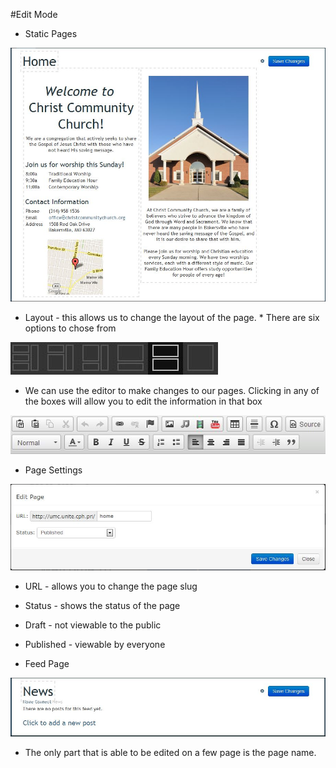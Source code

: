#Edit Mode

* Static Pages

![Alt Text](https://github.com/concordia-publishing-house/unite-help/raw/master//images/staticpage.JPG "")


* Layout - this allows us to change the layout of the page.
      * There are six options to chose from

![Alt Text](https://github.com/concordia-publishing-house/unite-help/raw/master//images/layoutoptions.JPG "")


* We can use the editor to make changes to our pages.  Clicking in any of the boxes will allow you to edit the information in that box  

![Alt Text](https://github.com/concordia-publishing-house/unite-help/raw/master//images/Editor.JPG "")


* Page Settings

![Alt Text](https://github.com/concordia-publishing-house/unite-help/raw/master//images/editmodeeditpage.JPG "")


* URL - allows you to change the page slug
* Status - shows the status of the page
 * Draft - not viewable to the public
 * Published - viewable by everyone

* Feed Page

![Alt Text](https://github.com/concordia-publishing-house/unite-help/raw/master//images/editmodefeed.JPG "")

* The only part that is able to be edited on a few page is the page name.
